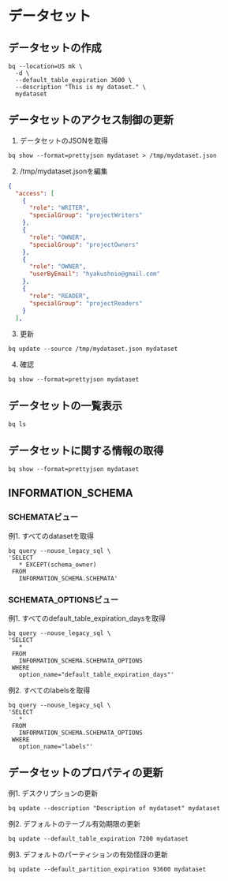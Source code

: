 # データセット
## データセットの作成
```console
bq --location=US mk \
  -d \
  --default_table_expiration 3600 \
  --description "This is my dataset." \
  mydataset
```

## データセットのアクセス制御の更新
1. データセットのJSONを取得
```console
bq show --format=prettyjson mydataset > /tmp/mydataset.json
```

2. /tmp/mydataset.jsonを編集
```json
{
  "access": [
    {
      "role": "WRITER",
      "specialGroup": "projectWriters"
    },
    {
      "role": "OWNER",
      "specialGroup": "projectOwners"
    },
    {
      "role": "OWNER",
      "userByEmail": "hyakushoio@gmail.com"
    },
    {
      "role": "READER",
      "specialGroup": "projectReaders"
    }
  ],
```

3. 更新
```console
bq update --source /tmp/mydataset.json mydataset
```

4. 確認
```console
bq show --format=prettyjson mydataset
```

## データセットの一覧表示
```console
bq ls
```

## データセットに関する情報の取得
```console
bq show --format=prettyjson mydataset
```

## INFORMATION_SCHEMA
### SCHEMATAビュー
例1. すべてのdatasetを取得
```console
bq query --nouse_legacy_sql \
'SELECT
   * EXCEPT(schema_owner)
 FROM
   INFORMATION_SCHEMA.SCHEMATA'
```

### SCHEMATA_OPTIONSビュー
例1. すべてのdefault_table_expiration_daysを取得
```
bq query --nouse_legacy_sql \
'SELECT
   *
 FROM
   INFORMATION_SCHEMA.SCHEMATA_OPTIONS
 WHERE
   option_name="default_table_expiration_days"'
```

例2. すべてのlabelsを取得
```
bq query --nouse_legacy_sql \
'SELECT
   *
 FROM
   INFORMATION_SCHEMA.SCHEMATA_OPTIONS
 WHERE
   option_name="labels"'
```

## データセットのプロパティの更新
例1. デスクリプションの更新
```console
bq update --description "Description of mydataset" mydataset
```

例2. デフォルトのテーブル有効期限の更新
```console
bq update --default_table_expiration 7200 mydataset
```

例3. デフォルトのパーティションの有効怪訝の更新
```console
bq update --default_partition_expiration 93600 mydataset
```
